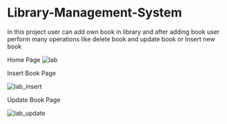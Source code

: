 # Library-Management-System
 In this project user can add own book in library and after adding book user perform many operations like  delete book and update book  or Insert new book 

Home Page
![lab](https://github.com/ambadas2214/Library-Management-System/assets/123884024/b5501d43-0c17-402f-b483-3b3be854d9f6)

Insert Book Page

![lab_insert](https://github.com/ambadas2214/Library-Management-System/assets/123884024/3518d94d-caf1-43ce-bf32-c5d57e22ca8c)

Update Book Page

![lab_update](https://github.com/ambadas2214/Library-Management-System/assets/123884024/60f63d64-0cad-4189-8ed3-62c9f92ca7ff)


